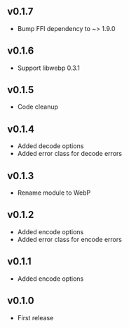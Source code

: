## v0.1.7

* Bump FFI dependency to ~> 1.9.0

## v0.1.6

* Support libwebp 0.3.1

## v0.1.5

* Code cleanup

## v0.1.4

* Added decode options
* Added error class for decode errors

## v0.1.3

* Rename module to WebP

## v0.1.2

* Added encode options
* Added error class for encode errors

## v0.1.1

* Added encode options

## v0.1.0

* First release
